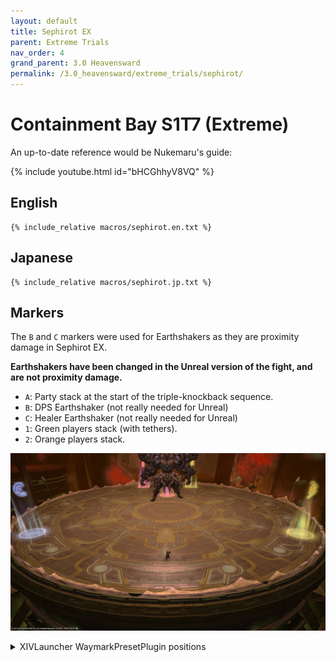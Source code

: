 ```yaml
---
layout: default
title: Sephirot EX
parent: Extreme Trials
nav_order: 4
grand_parent: 3.0 Heavensward
permalink: /3.0_heavensward/extreme_trials/sephirot/
---
```


# Containment Bay S1T7 (Extreme)

An up-to-date reference would be Nukemaru's guide:

{% include youtube.html id="bHCGhhyV8VQ" %}

## English
```
{% include_relative macros/sephirot.en.txt %}
```

## Japanese
```
{% include_relative macros/sephirot.jp.txt %}
```

## Markers

The `B` and `C` markers were used for Earthshakers as they are proximity damage in Sephirot EX.

**Earthshakers have been changed in the Unreal version of the fight, and are not proximity damage.**

* `A`: Party stack at the start of the triple-knockback sequence.
* `B`: DPS Earthshaker (not really needed for Unreal)
* `C`: Healer Earthshaker (not really needed for Unreal)
* `1`: Green players stack (with tethers).
* `2`: Orange players stack.

![](images/markers.jpg)
<details markdown=block>
<summary>XIVLauncher WaymarkPresetPlugin positions</summary>

```json
{"Name":"Sephirot EX","MapID":135,"A":{"X":0.0,"Y":0.074,"Z":-9.75,"ID":0,"Active":true},"B":{"X":16.0,"Y":0.052,"Z":9.0,"ID":1,"Active":true},"C":{"X":-16.0,"Y":0.052,"Z":9.0,"ID":2,"Active":true},"D":{"X":0.0,"Y":0.0,"Z":0.0,"ID":3,"Active":false},"One":{"X":-5.35,"Y":0.052,"Z":-17.5,"ID":4,"Active":true},"Two":{"X":5.35,"Y":0.052,"Z":-17.5,"ID":5,"Active":true},"Three":{"X":0.0,"Y":0.0,"Z":0.0,"ID":6,"Active":false},"Four":{"X":0.0,"Y":0.0,"Z":0.0,"ID":7,"Active":false}}
```

</details>

